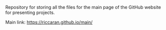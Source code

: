 Repository for storing all the files for the main page of the GitHub website for presenting projects.

Main link: https://riccaran.github.io/main/